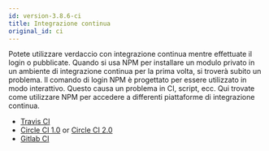 ```yaml
---
id: version-3.8.6-ci
title: Integrazione continua
original_id: ci
---
```

Potete utilizzare verdaccio con integrazione continua mentre effettuate il login o pubblicate. Quando si usa NPM per installare un modulo privato in un ambiente di integrazione continua per la prima volta, si troverà subito un problema. Il comando di login NPM è progettato per essere utilizzato in modo interattivo. Questo causa un problema in CI, script, ecc. Qui trovate come utilizzare NPM per accedere a differenti piattaforme di integrazione continua.

- [Travis CI](https://remysharp.com/2015/10/26/using-travis-with-private-npm-deps)
- [Circle CI 1.0](https://circleci.com/docs/1.0/npm-login/) or [Circle CI 2.0](https://circleci.com/docs/2.0/deployment-integrations/#npm)
- [Gitlab CI](https://www.exclamationlabs.com/blog/continuous-deployment-to-npm-using-gitlab-ci/)